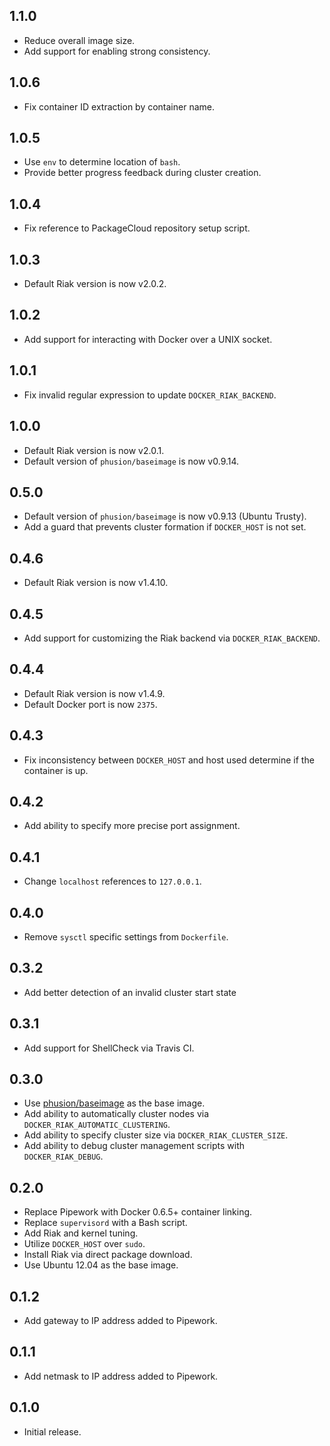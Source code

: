## 1.1.0

* Reduce overall image size.
* Add support for enabling strong consistency.

## 1.0.6

* Fix container ID extraction by container name.

## 1.0.5

* Use `env` to determine location of `bash`.
* Provide better progress feedback during cluster creation.

## 1.0.4

* Fix reference to PackageCloud repository setup script.

## 1.0.3

* Default Riak version is now v2.0.2.

## 1.0.2

* Add support for interacting with Docker over a UNIX socket.

## 1.0.1

* Fix invalid regular expression to update `DOCKER_RIAK_BACKEND`.

## 1.0.0

* Default Riak version is now v2.0.1.
* Default version of `phusion/baseimage` is now v0.9.14.

## 0.5.0

* Default version of `phusion/baseimage` is now v0.9.13 (Ubuntu Trusty).
* Add a guard that prevents cluster formation if `DOCKER_HOST` is not set.

## 0.4.6

* Default Riak version is now v1.4.10.

## 0.4.5

* Add support for customizing the Riak backend via `DOCKER_RIAK_BACKEND`.

## 0.4.4

* Default Riak version is now v1.4.9.
* Default Docker port is now `2375`.

## 0.4.3

* Fix inconsistency between `DOCKER_HOST` and host used determine if the
  container is up.

## 0.4.2

* Add ability to specify more precise port assignment.

## 0.4.1

* Change `localhost` references to `127.0.0.1`.

## 0.4.0

* Remove `sysctl` specific settings from `Dockerfile`.

## 0.3.2

* Add better detection of an invalid cluster start state

## 0.3.1

* Add support for ShellCheck via Travis CI.

## 0.3.0

* Use [phusion/baseimage](https://github.com/phusion/baseimage-docker) as the
  base image.
* Add ability to automatically cluster nodes via
  `DOCKER_RIAK_AUTOMATIC_CLUSTERING`.
* Add ability to specify cluster size via `DOCKER_RIAK_CLUSTER_SIZE`.
* Add ability to debug cluster management scripts with `DOCKER_RIAK_DEBUG`.

## 0.2.0

* Replace Pipework with Docker 0.6.5+ container linking.
* Replace `supervisord` with a Bash script.
* Add Riak and kernel tuning.
* Utilize `DOCKER_HOST` over `sudo`.
* Install Riak via direct package download.
* Use Ubuntu 12.04 as the base image.

## 0.1.2

* Add gateway to IP address added to Pipework.

## 0.1.1

* Add netmask to IP address added to Pipework.

## 0.1.0

* Initial release.
